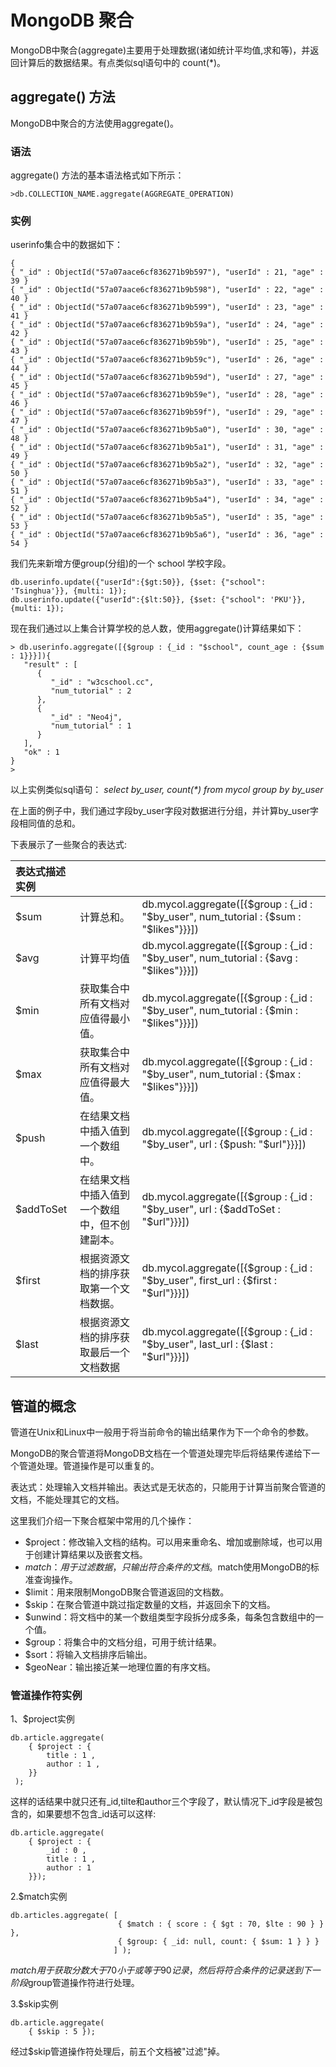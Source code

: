 # **MongoDB 聚合**

MongoDB中聚合\(aggregate\)主要用于处理数据\(诸如统计平均值,求和等\)，并返回计算后的数据结果。有点类似sql语句中的 count\(\*\)。

## **aggregate\(\) 方法**

MongoDB中聚合的方法使用aggregate\(\)。

### **语法**

aggregate\(\) 方法的基本语法格式如下所示：

```
>db.COLLECTION_NAME.aggregate(AGGREGATE_OPERATION)

```

### **实例**

userinfo集合中的数据如下：

```
{
{ "_id" : ObjectId("57a07aace6cf836271b9b597"), "userId" : 21, "age" : 39 }
{ "_id" : ObjectId("57a07aace6cf836271b9b598"), "userId" : 22, "age" : 40 }
{ "_id" : ObjectId("57a07aace6cf836271b9b599"), "userId" : 23, "age" : 41 }
{ "_id" : ObjectId("57a07aace6cf836271b9b59a"), "userId" : 24, "age" : 42 }
{ "_id" : ObjectId("57a07aace6cf836271b9b59b"), "userId" : 25, "age" : 43 }
{ "_id" : ObjectId("57a07aace6cf836271b9b59c"), "userId" : 26, "age" : 44 }
{ "_id" : ObjectId("57a07aace6cf836271b9b59d"), "userId" : 27, "age" : 45 }
{ "_id" : ObjectId("57a07aace6cf836271b9b59e"), "userId" : 28, "age" : 46 }
{ "_id" : ObjectId("57a07aace6cf836271b9b59f"), "userId" : 29, "age" : 47 }
{ "_id" : ObjectId("57a07aace6cf836271b9b5a0"), "userId" : 30, "age" : 48 }
{ "_id" : ObjectId("57a07aace6cf836271b9b5a1"), "userId" : 31, "age" : 49 }
{ "_id" : ObjectId("57a07aace6cf836271b9b5a2"), "userId" : 32, "age" : 50 }
{ "_id" : ObjectId("57a07aace6cf836271b9b5a3"), "userId" : 33, "age" : 51 }
{ "_id" : ObjectId("57a07aace6cf836271b9b5a4"), "userId" : 34, "age" : 52 }
{ "_id" : ObjectId("57a07aace6cf836271b9b5a5"), "userId" : 35, "age" : 53 }
{ "_id" : ObjectId("57a07aace6cf836271b9b5a6"), "userId" : 36, "age" : 54 }

```

我们先来新增方便group\(分组\)的一个 school 学校字段。

```
db.userinfo.update({"userId":{$gt:50}}, {$set: {"school": 'Tsinghua'}}, {multi: 1});
db.userinfo.update({"userId":{$lt:50}}, {$set: {"school": 'PKU'}}, {multi: 1});
```

现在我们通过以上集合计算学校的总人数，使用aggregate\(\)计算结果如下：

```
> db.userinfo.aggregate([{$group : {_id : "$school", count_age : {$sum : 1}}}]){
   "result" : [
      {
         "_id" : "w3cschool.cc",
         "num_tutorial" : 2
      },
      {
         "_id" : "Neo4j",
         "num_tutorial" : 1
      }
   ],
   "ok" : 1
}
>

```

以上实例类似sql语句： _select by\_user, count\(\*\) from mycol group by by\_user_

在上面的例子中，我们通过字段by\_user字段对数据进行分组，并计算by\_user字段相同值的总和。

下表展示了一些聚合的表达式:

| **表达式描述实例** |  |  |
| :--- | :--- | :--- |
| $sum | 计算总和。 | db.mycol.aggregate\(\[{$group : {\_id : "$by\_user", num\_tutorial : {$sum : "$likes"}}}\]\) |
| $avg | 计算平均值 | db.mycol.aggregate\(\[{$group : {\_id : "$by\_user", num\_tutorial : {$avg : "$likes"}}}\]\) |
| $min | 获取集合中所有文档对应值得最小值。 | db.mycol.aggregate\(\[{$group : {\_id : "$by\_user", num\_tutorial : {$min : "$likes"}}}\]\) |
| $max | 获取集合中所有文档对应值得最大值。 | db.mycol.aggregate\(\[{$group : {\_id : "$by\_user", num\_tutorial : {$max : "$likes"}}}\]\) |
| $push | 在结果文档中插入值到一个数组中。 | db.mycol.aggregate\(\[{$group : {\_id : "$by\_user", url : {$push: "$url"}}}\]\) |
| $addToSet | 在结果文档中插入值到一个数组中，但不创建副本。 | db.mycol.aggregate\(\[{$group : {\_id : "$by\_user", url : {$addToSet : "$url"}}}\]\) |
| $first | 根据资源文档的排序获取第一个文档数据。 | db.mycol.aggregate\(\[{$group : {\_id : "$by\_user", first\_url : {$first : "$url"}}}\]\) |
| $last | 根据资源文档的排序获取最后一个文档数据 | db.mycol.aggregate\(\[{$group : {\_id : "$by\_user", last\_url : {$last : "$url"}}}\]\) |

## **管道的概念**

管道在Unix和Linux中一般用于将当前命令的输出结果作为下一个命令的参数。

MongoDB的聚合管道将MongoDB文档在一个管道处理完毕后将结果传递给下一个管道处理。管道操作是可以重复的。

表达式：处理输入文档并输出。表达式是无状态的，只能用于计算当前聚合管道的文档，不能处理其它的文档。

这里我们介绍一下聚合框架中常用的几个操作：

* $project：修改输入文档的结构。可以用来重命名、增加或删除域，也可以用于创建计算结果以及嵌套文档。
* $match：用于过滤数据，只输出符合条件的文档。$match使用MongoDB的标准查询操作。
* $limit：用来限制MongoDB聚合管道返回的文档数。
* $skip：在聚合管道中跳过指定数量的文档，并返回余下的文档。
* $unwind：将文档中的某一个数组类型字段拆分成多条，每条包含数组中的一个值。
* $group：将集合中的文档分组，可用于统计结果。
* $sort：将输入文档排序后输出。
* $geoNear：输出接近某一地理位置的有序文档。

### **管道操作符实例**

1、$project实例

```
db.article.aggregate(
    { $project : {
        title : 1 ,
        author : 1 ,
    }}
 );

```

这样的话结果中就只还有\_id,tilte和author三个字段了，默认情况下\_id字段是被包含的，如果要想不包含\_id话可以这样:

```
db.article.aggregate(
    { $project : {
        _id : 0 ,
        title : 1 ,
        author : 1
    }});

```

2.$match实例

```
db.articles.aggregate( [
                        { $match : { score : { $gt : 70, $lte : 90 } } },
                        { $group: { _id: null, count: { $sum: 1 } } }
                       ] );

```

$match用于获取分数大于70小于或等于90记录，然后将符合条件的记录送到下一阶段$group管道操作符进行处理。

3.$skip实例

```
db.article.aggregate(
    { $skip : 5 });

```

经过$skip管道操作符处理后，前五个文档被"过滤"掉。

